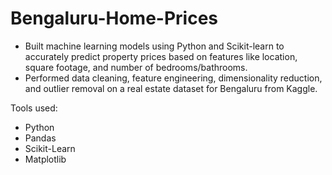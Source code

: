 # Bengaluru-Home-Prices
- Built machine learning models using Python and Scikit-learn to accurately predict property prices based on features like location, square footage, and number of bedrooms/bathrooms.
- Performed data cleaning, feature engineering, dimensionality reduction, and outlier removal on a real estate dataset for Bengaluru from Kaggle.

Tools used: 
- Python
- Pandas
- Scikit-Learn
- Matplotlib

